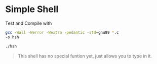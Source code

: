 # Simple Shell

Test and Compile with
```bash
gcc -Wall -Werror -Wextra -pedantic -std=gnu89 *.c
-o hsh
```
```bash
./hsh
```

> This shell has no special funtion yet, just allows you to type in it.
